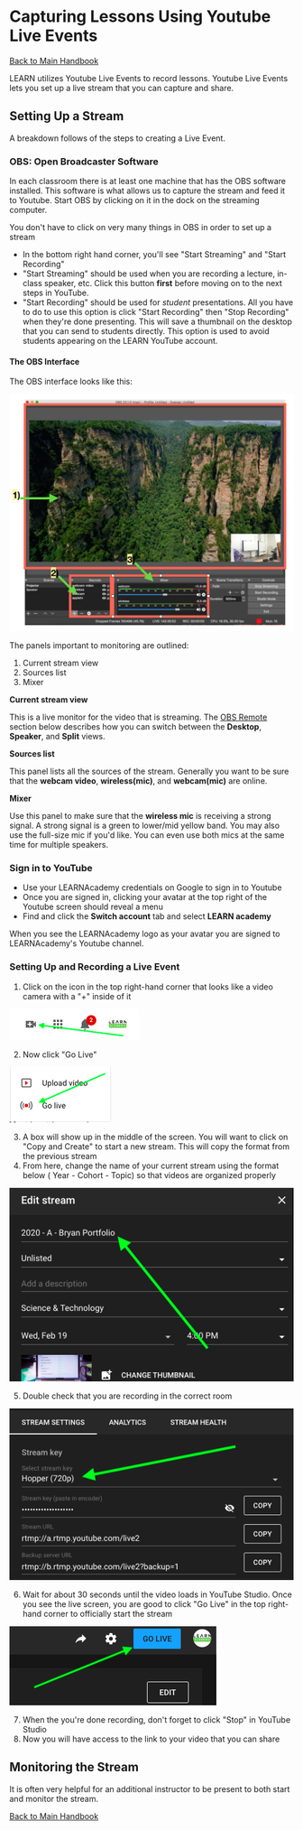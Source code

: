 # Capturing Lessons Using Youtube Live Events
[ Back to Main Handbook ](./README.md)

LEARN utilizes Youtube Live Events to record lessons. Youtube Live Events lets you set up a live stream that you can capture and share.

## Setting Up a Stream

A breakdown follows of the steps to creating a Live Event.

### OBS: Open Broadcaster Software

In each classroom there is at least one machine that has the OBS software installed. This software is what allows us to capture the stream and feed it to Youtube. Start OBS by clicking on it in the dock on the streaming computer.

You don't have to click on very many things in OBS in order to set up a stream
- In the bottom right hand corner, you'll see "Start Streaming" and "Start Recording"
- "Start Streaming" should be used when you are recording a lecture, in-class speaker, etc. Click this button **first** before moving on to the next steps in YouTube.
- "Start Recording" should be used for _student_ presentations. All you have to do to use this option is click "Start Recording" then "Stop Recording" when they're done presenting. This will save a thumbnail on the desktop that you can send to students directly. This option is used to avoid students appearing on the LEARN YouTube account.


#### The OBS Interface

The OBS interface looks like this:

![OBS Layout](./assets/obs-ui-layout.png)

The panels important to monitoring are outlined:

1) Current stream view
2) Sources list
3) Mixer

**Current stream view**

This is a live monitor for the video that is streaming. The [OBS Remote](#obs-remote:-controlling-cast) section below describes how you can switch between the **Desktop**, **Speaker**, and **Split** views.

**Sources list**

This panel lists all the sources of the stream. Generally you want to be sure that the **webcam video**, **wireless(mic)**, and **webcam(mic)** are online.

**Mixer**

Use this panel to make sure that the **wireless mic** is receiving a strong signal. A strong signal is a green to lower/mid yellow band. You may also use the full-size mic if you'd like. You can even use both mics at the same time for multiple speakers.

### Sign in to YouTube

- Use your LEARNAcademy credentials on Google to sign in to Youtube
- Once you are signed in, clicking your avatar at the top right of the Youtube screen should reveal a menu
- Find and click the  **Switch account** tab and select **LEARN academy**

When you see the LEARNAcademy logo as your avatar you are signed to LEARNAcademy's Youtube channel.

### Setting Up and Recording a Live Event

1) Click on the icon in the top right-hand corner that looks like a video camera with a "+" inside of it

![Getting to Youtube Studio1](./assets/record_icon.png)

2) Now click "Go Live"

![Getting to Youtube Studio2](./assets/go_live1.png)

3) A box will show up in the middle of the screen. You will want to click on "Copy and Create" to start a new stream. This will copy the format from the previous stream
4) From here, change the name of your current stream using the format below ( Year - Cohort - Topic) so that videos are organized properly

![Set up Stream Name](./assets/change_name.png)

5) Double check that you are recording in the correct room

![Set up Stream Room](./assets/set_room.png)

6) Wait for about 30 seconds until the video loads in YouTube Studio. Once you see the live screen, you are good to click "Go Live" in the top right-hand corner to officially start the stream

![Start Streaming](./assets/go_live2.png)

7) When the you're done recording, don't forget to click "Stop" in YouTube Studio
8) Now you will have access to the link to your video that you can share

## Monitoring the Stream

It is often very helpful for an additional instructor to be present to both start and monitor the stream.

[ Back to Main Handbook ](./README.md)
